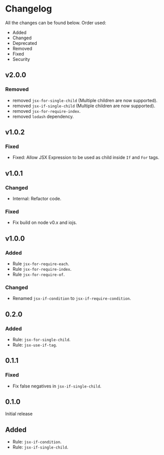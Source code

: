# Changelog

All the changes can be found below. Order used:

- Added
- Changed
- Deprecated
- Removed
- Fixed
- Security

## v2.0.0

### Removed
 - removed `jsx-for-single-child` (Multiple children are now supported).
 - removed `jsx-if-single-child` (Multiple children are now supported).
 - removed `jsx-for-require-index`.
 - removed `lodash` dependency.

## v1.0.2

### Fixed
- Fixed: Allow JSX Expression to be used as child inside `If` and `For` tags.

## v1.0.1

### Changed
- Internal: Refactor code.

### Fixed
- Fix build on node v0.x and iojs.

## v1.0.0

### Added
- Rule `jsx-for-require-each`.
- Rule `jsx-for-require-index`.
- Rule `jsx-for-require-of`.

### Changed
- Renamed `jsx-if-condition` to `jsx-if-require-condition`.

## 0.2.0

### Added
- Rule: `jsx-for-single-child`.
- Rule: `jsx-use-if-tag`.

## 0.1.1

### Fixed
- Fix false negatives in `jsx-if-single-child`.

## 0.1.0

Initial release

## Added
- Rule: `jsx-if-condition`.
- Rule: `jsx-if-single-child`.
